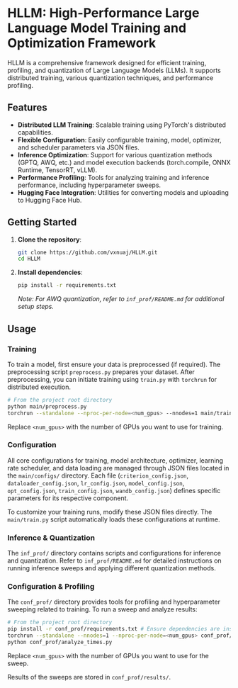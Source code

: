 # HLLM: High-Performance Large Language Model Training and Optimization Framework

HLLM is a comprehensive framework designed for efficient training, profiling, and quantization of Large Language Models (LLMs). It supports distributed training, various quantization techniques, and performance profiling.

## Features

-   **Distributed LLM Training**: Scalable training using PyTorch's distributed capabilities.
-   **Flexible Configuration**: Easily configurable training, model, optimizer, and scheduler parameters via JSON files.
-   **Inference Optimization**: Support for various quantization methods (GPTQ, AWQ, etc.) and model execution backends (torch.compile, ONNX Runtime, TensorRT, vLLM).
-   **Performance Profiling**: Tools for analyzing training and inference performance, including hyperparameter sweeps.
-   **Hugging Face Integration**: Utilities for converting models and uploading to Hugging Face Hub.

## Getting Started

1.  **Clone the repository**:
    ```bash
    git clone https://github.com/vxnuaj/HLLM.git
    cd HLLM
    ```
2.  **Install dependencies**:
    ```bash
    pip install -r requirements.txt
    ```
    *Note: For AWQ quantization, refer to `inf_prof/README.md` for additional setup steps.*

## Usage

### Training

To train a model, first ensure your data is preprocessed (if required). The preprocessing script `preprocess.py` prepares your dataset. After preprocessing, you can initiate training using `train.py` with `torchrun` for distributed execution.

```bash
# From the project root directory
python main/preprocess.py
torchrun --standalone --nproc-per-node=<num_gpus> --nnodes=1 main/train.py
```
Replace `<num_gpus>` with the number of GPUs you want to use for training.

### Configuration

All core configurations for training, model architecture, optimizer, learning rate scheduler, and data loading are managed through JSON files located in the `main/configs/` directory. Each file (`criterion_config.json`, `dataloader_config.json`, `lr_config.json`, `model_config.json`, `opt_config.json`, `train_config.json`, `wandb_config.json`) defines specific parameters for its respective component.

To customize your training runs, modify these JSON files directly. The `main/train.py` script automatically loads these configurations at runtime.



### Inference & Quantization

The `inf_prof/` directory contains scripts and configurations for inference and quantization. Refer to `inf_prof/README.md` for detailed instructions on running inference sweeps and applying different quantization methods.

### Configuration & Profiling

The `conf_prof/` directory provides tools for profiling and hyperparameter sweeping related to training. To run a sweep and analyze results:

```bash
# From the project root directory
pip install -r conf_prof/requirements.txt # Ensure dependencies are installed
torchrun --standalone --nnodes=1 --nproc-per-node=<num_gpus> conf_prof/sweep.py
python conf_prof/analyze_times.py
```
Replace `<num_gpus>` with the number of GPUs you want to use for the sweep.

Results of the sweeps are stored in `conf_prof/results/`.
